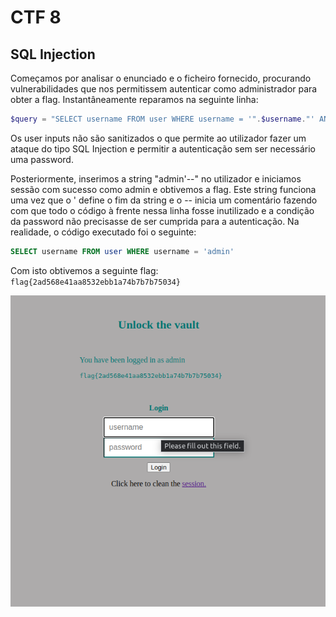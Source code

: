 # CTF 8

## SQL Injection

Começamos por analisar o enunciado e o ficheiro fornecido, procurando vulnerabilidades que nos permitissem autenticar como administrador para obter a flag. Instantâneamente reparamos na seguinte linha:

```php
$query = "SELECT username FROM user WHERE username = '".$username."' AND password = '".$password."'";
```
Os user inputs não são sanitizados o que permite ao utilizador fazer um ataque do tipo SQL Injection e permitir a autenticação sem ser necessário uma password.

Posteriormente, inserimos a string "admin'--" no utilizador e iniciamos sessão com sucesso como admin e obtivemos a flag. Este string funciona uma vez que o ' define o fim da string e o -- inicia um comentário fazendo com que todo o código à frente nessa linha fosse inutilizado e a condição da password não precisasse de ser cumprida para a autenticação.
Na realidade, o código executado foi o seguinte:

```sql
SELECT username FROM user WHERE username = 'admin'
```
Com isto obtivemos a seguinte flag: 
`flag{2ad568e41aa8532ebb1a74b7b7b75034}`

<img src="../screenshots/ctf8/flag.png" alt="flag">
